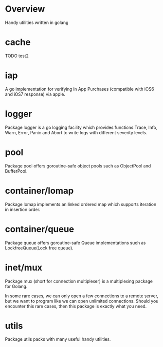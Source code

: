 # Overview

Handy utilities written in golang

# cache

TODO test2

# iap

A go implementation for verifying In App Purchases (compatible with iOS6 and iOS7 response) via apple.

# logger

Package logger is a go logging facility which provides functions Trace, Info, Warn, Error, Panic and Abort to write logs with different severity levels.

# pool

Package pool offers goroutine-safe object pools such as ObjectPool and BufferPool.

# container/lomap

Package lomap implements an linked ordered map which supports iteration in insertion order.

# container/queue

Package queue offers goroutine-safe Queue implementations such as LockfreeQueue(Lock free queue).

# inet/mux

Package mux (short for connection multiplexer) is a multiplexing package for Golang.

In some rare cases, we can only open a few connections to a remote server, but we want to program like we can open unlimited connections. Should you encounter this rare cases, then this package is exactly what you need.

# utils

Package utils packs with many useful handy utilities.
